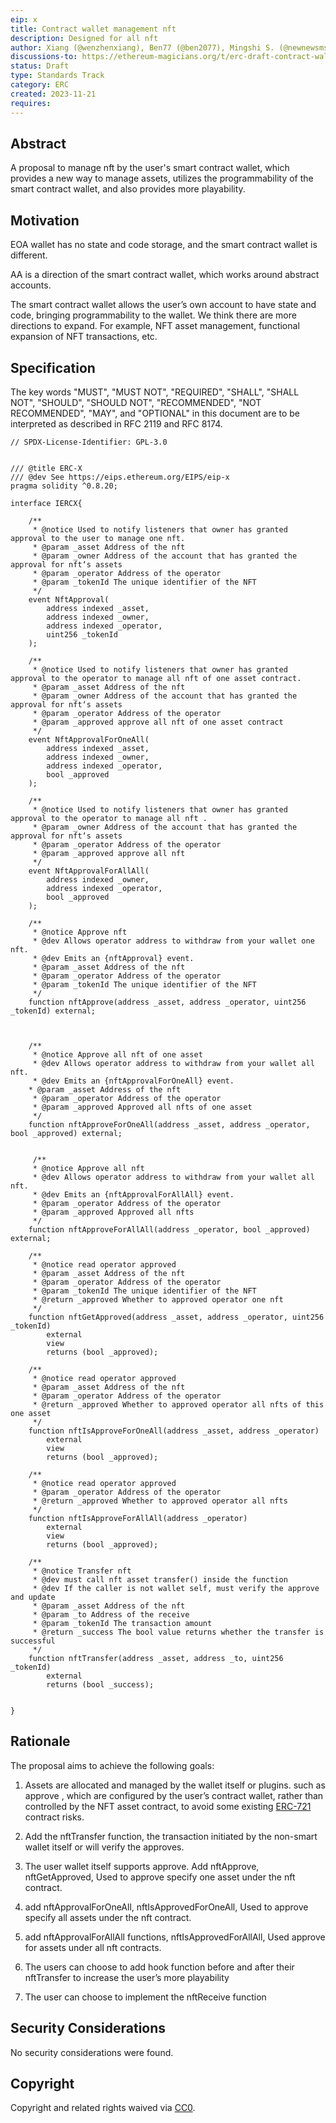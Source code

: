 ```yaml
---
eip: x
title: Contract wallet management nft
description: Designed for all nft
author: Xiang (@wenzhenxiang), Ben77 (@ben2077), Mingshi S. (@newnewsms)
discussions-to: https://ethereum-magicians.org/t/erc-draft-contract-wallet-management-nft/16702
status: Draft
type: Standards Track
category: ERC
created: 2023-11-21
requires: 
---
```


## Abstract

A proposal to manage nft by the user's smart contract wallet, which provides a new way to manage assets, utilizes the programmability of the smart contract wallet, and also provides more playability.

## Motivation

EOA wallet has no state and code storage, and the smart contract wallet is different.

AA is a direction of the smart contract wallet, which works around abstract accounts.

The smart contract wallet allows the user’s own account to have state and code, bringing programmability to the wallet. We think there are more directions to expand. For example, NFT asset management, functional expansion of NFT transactions, etc.



## Specification

The key words "MUST", "MUST NOT", "REQUIRED", "SHALL", "SHALL NOT", "SHOULD", "SHOULD NOT", "RECOMMENDED", "NOT RECOMMENDED", "MAY", and "OPTIONAL" in this document are to be interpreted as described in RFC 2119 and RFC 8174.


```solidity
// SPDX-License-Identifier: GPL-3.0


/// @title ERC-X
/// @dev See https://eips.ethereum.org/EIPS/eip-x
pragma solidity ^0.8.20;

interface IERCX{

    /**
     * @notice Used to notify listeners that owner has granted approval to the user to manage one nft.
     * @param _asset Address of the nft
     * @param _owner Address of the account that has granted the approval for nft‘s assets
     * @param _operator Address of the operator
     * @param _tokenId The unique identifier of the NFT
     */
    event NftApproval(
        address indexed _asset,
        address indexed _owner, 
        address indexed _operator, 
        uint256 _tokenId
    );

    /**
     * @notice Used to notify listeners that owner has granted approval to the operator to manage all nft of one asset contract.
     * @param _asset Address of the nft
     * @param _owner Address of the account that has granted the approval for nft‘s assets
     * @param _operator Address of the operator
     * @param _approved approve all nft of one asset contract
     */
    event NftApprovalForOneAll(
        address indexed _asset,
        address indexed _owner, 
        address indexed _operator,
        bool _approved
    );

    /**
     * @notice Used to notify listeners that owner has granted approval to the operator to manage all nft .
     * @param _owner Address of the account that has granted the approval for nft‘s assets
     * @param _operator Address of the operator
     * @param _approved approve all nft
     */
    event NftApprovalForAllAll(
        address indexed _owner, 
        address indexed _operator,
        bool _approved
    );

    /**
     * @notice Approve nft
     * @dev Allows operator address to withdraw from your wallet one nft.
     * @dev Emits an {nftApproval} event.
     * @param _asset Address of the nft
     * @param _operator Address of the operator
     * @param _tokenId The unique identifier of the NFT
     */
    function nftApprove(address _asset, address _operator, uint256 _tokenId) external;

   

    /**
     * @notice Approve all nft of one asset
     * @dev Allows operator address to withdraw from your wallet all nft.
     * @dev Emits an {nftApprovalForOneAll} event.
    * @param _asset Address of the nft
     * @param _operator Address of the operator
     * @param _approved Approved all nfts of one asset
     */
    function nftApproveForOneAll(address _asset, address _operator, bool _approved) external;


     /**
     * @notice Approve all nft
     * @dev Allows operator address to withdraw from your wallet all nft.
     * @dev Emits an {nftApprovalForAllAll} event.
     * @param _operator Address of the operator
     * @param _approved Approved all nfts
     */
    function nftApproveForAllAll(address _operator, bool _approved) external;

    /**
     * @notice read operator approved
     * @param _asset Address of the nft
     * @param _operator Address of the operator
     * @param _tokenId The unique identifier of the NFT
     * @return _approved Whether to approved operator one nft
     */
    function nftGetApproved(address _asset, address _operator, uint256 _tokenId) 
        external
        view
        returns (bool _approved);

    /**
     * @notice read operator approved
     * @param _asset Address of the nft
     * @param _operator Address of the operator
     * @return _approved Whether to approved operator all nfts of this one asset
     */
    function nftIsApproveForOneAll(address _asset, address _operator) 
        external
        view
        returns (bool _approved);

    /**
     * @notice read operator approved
     * @param _operator Address of the operator
     * @return _approved Whether to approved operator all nfts
     */
    function nftIsApproveForAllAll(address _operator) 
        external
        view
        returns (bool _approved);

    /**
     * @notice Transfer nft
     * @dev must call nft asset transfer() inside the function
     * @dev If the caller is not wallet self, must verify the approve and update
     * @param _asset Address of the nft
     * @param _to Address of the receive
     * @param _tokenId The transaction amount
     * @return _success The bool value returns whether the transfer is successful
     */
    function nftTransfer(address _asset, address _to, uint256 _tokenId) 
        external 
        returns (bool _success); 


}
```


## Rationale

The proposal aims to achieve the following goals:

1. Assets are allocated and managed by the wallet itself or plugins. such as approve , which are configured by the user’s contract wallet, rather than controlled by the NFT asset contract, to avoid some existing [ERC-721](./erc-721) contract risks.

2. Add the nftTransfer function, the transaction initiated by the non-smart wallet itself or will verify the approves.

3. The user wallet itself supports approve. Add nftApprove,  nftGetApproved, Used to approve specify one asset under the nft contract.

4. add nftApprovalForOneAll, nftIsApprovedForOneAll, Used to approve specify all assets under the nft contract.

5. add nftApprovalForAllAll functions, nftIsApprovedForAllAll, Used approve for assets under all nft contracts.

6. The users can choose to add hook function before and after their nftTransfer to increase the user’s more playability

7. The user can choose to implement the nftReceive function




## Security Considerations

No security considerations were found.

## Copyright

Copyright and related rights waived via [CC0](../LICENSE.md).

